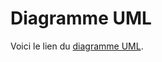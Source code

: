 # Diagramme UML
Voici le lien du [diagramme UML](https://lucid.app/documents/view/a581c294-b5d7-49c7-899f-2f9d461ca01d).
